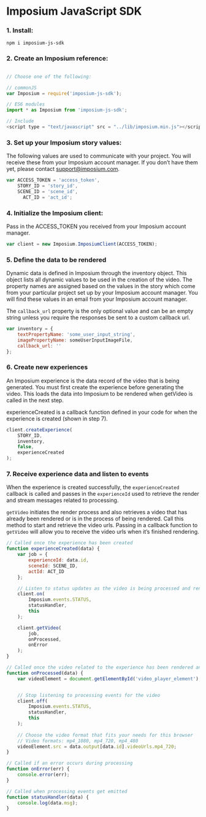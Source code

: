 Imposium JavaScript SDK
====================================================

### 1. Install:

`npm i imposium-js-sdk`

### 2. Create an Imposium reference:

```javascript

// Choose one of the following:

// commonJS
var Imposium = require('imposium-js-sdk');

// ES6 modules 
import * as Imposium from 'imposium-js-sdk';

// Include
<script type = "text/javascript" src = "../lib/imposium.min.js"></script>
```

### 3. Set up your Imposium story values:

The following values are used to communicate with your project. You will receive these from your Imposium account manager. If you don’t have them yet, please contact support@imposium.com.

```javascript
var ACCESS_TOKEN = 'access_token',
	STORY_ID = 'story_id',
	SCENE_ID = 'scene_id',
	  ACT_ID = 'act_id';
```

### 4. Initialize the Imposium client:

Pass in the ACCESS_TOKEN you received from your Imposium account manager.

```javascript
var client = new Imposium.ImposiumClient(ACCESS_TOKEN);
```

### 5. Define the data to be rendered

Dynamic data is defined in Imposium through the inventory object. This object lists all dynamic values to be used in the creation of the video. The property names are assigned based on the values in the story which come from your particular project set up by your Imposium account manager. You will find these values in an email from your Imposium account manager.

The `callback_url` property is the only optional value and can be an empty string unless you require the responses be sent to a custom callback url.

```javascript
var inventory = {
	textPropertyName: 'some_user_input_string',
	imagePropertyName: someUserInputImageFile,
	callback_url: ''
};
```

### 6. Create new experiences

An Imposium experience is the data record of the video that is being generated. You must first create the experience before generating the video. This loads the data into Imposium to be rendered when getVideo is called in the next step.

experienceCreated is a callback function defined in your code for when the experience is created (shown in step 7).

```javascript
client.createExperience(
	STORY_ID, 
	inventory,
	false,
	experienceCreated
);
```

### 7. Receive experience data and listen to events

When the experience is created successfully, the `experienceCreated` callback is called and passes in the `experienceId` used to retrieve the render and stream messages related to processing.

`getVideo` initiates the render process and also retrieves a video that has already been rendered or is in the process of being rendered. Call this method to start and retrieve the video urls. Passing in a callback function to `getVideo` will allow you to receive the video urls when it’s finished rendering.

```javascript
// Called once the experience has been created
function experienceCreated(data) {
	var job = {
		experienceId: data.id,
		sceneId: SCENE_ID,
		actId: ACT_ID
	};

	// Listen to status updates as the video is being processed and rendered
	client.on(
		Imposium.events.STATUS, 
		statusHandler, 
		this
	);

	client.getVideo(
		job, 
		onProcessed, 
		onError
	);
}

// Called once the video related to the experience has been rendered and saved
function onProcessed(data) {
	var videoElement = document.getElementById('video_player_element');


	// Stop listening to processing events for the video
	client.off(
		Imposium.events.STATUS, 
		statusHandler, 
		this
	);
	
	// Choose the video format that fits your needs for this browser
	// Video formats: mp4_1080, mp4_720, mp4_480
	videoElement.src = data.output[data.id].videoUrls.mp4_720;
}

// Called if an error occurs during processing
function onError(err) {
	console.error(err);
}

// Called when processing events get emitted 
function statusHandler(data) {
	console.log(data.msg);
}
```